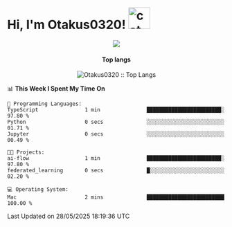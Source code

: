 <h1> Hi, I'm Otakus0320! <img src="https://media.giphy.com/media/mGcNjsfWAjY5AEZNw6/giphy.gif" width="50" alt="cat"></h1>

<p align="center"><a href="https://wakatime.com/@044d69d0-1253-4f60-96b6-5d19a0f9dde5"><img src="https://wakatime.com/badge/user/044d69d0-1253-4f60-96b6-5d19a0f9dde5.svg" /></a></p>

<h4 align="center">Top langs</h4>

<p align="center"><img src="https://github-readme-stats.vercel.app/api/top-langs/?username=Otakus0320&langs_count=10&theme=tokyonight&layout=compact&timestamp={{random_number}}" alt="Otakus0320 :: Top Langs" /></p>

<!--START_SECTION:waka-->
📊 **This Week I Spent My Time On** 

```text
💬 Programming Languages: 
TypeScript               1 min               ████████████████████████░   97.80 % 
Python                   0 secs              ░░░░░░░░░░░░░░░░░░░░░░░░░   01.71 % 
Jupyter                  0 secs              ░░░░░░░░░░░░░░░░░░░░░░░░░   00.49 % 

🐱‍💻 Projects: 
ai-flow                  1 min               ████████████████████████░   97.80 % 
federated_learning       0 secs              █░░░░░░░░░░░░░░░░░░░░░░░░   02.20 % 

💻 Operating System: 
Mac                      2 mins              █████████████████████████   100.00 % 
```


 Last Updated on 28/05/2025 18:19:36 UTC
<!--END_SECTION:waka-->
